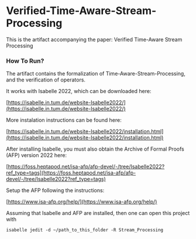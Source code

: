# Verified-Time-Aware-Stream-Processing
This is the artifact accompanying the paper:
Verified Time-Aware Stream Processing

### How To Run?
The artifact contains the formalization of Time-Aware-Stream-Processing, and the verification of operators.

It works with Isabelle 2022, which can be downloaded here:

[https://isabelle.in.tum.de/website-Isabelle2022/](https://isabelle.in.tum.de/website-Isabelle2022/)

More instalation instructions can be found here:

[https://isabelle.in.tum.de/website-Isabelle2022/installation.html](https://isabelle.in.tum.de/website-Isabelle2022/installation.html)

After installing Isabelle, you must also obtain the Archive of Formal Proofs (AFP) version 2022 here:

[https://foss.heptapod.net/isa-afp/afp-devel/-/tree/Isabelle2022?ref_type=tags](https://foss.heptapod.net/isa-afp/afp-devel/-/tree/Isabelle2022?ref_type=tags)

Setup the AFP following the instructions:

[https://www.isa-afp.org/help/](https://www.isa-afp.org/help/)

Assuming that Isabelle and AFP are installed, then one can open this project with

```
isabelle jedit -d ~/path_to_this_folder -R Stream_Processing
```

